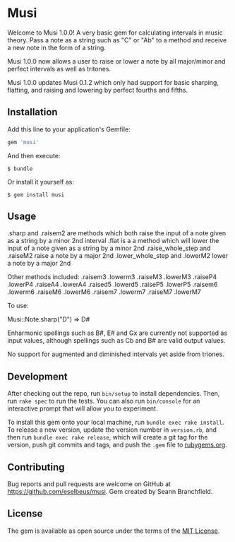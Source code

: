 # Musi

Welcome to Musi 1.0.0! A very basic gem for calculating intervals in music theory. Pass a note as a string such as "C" or "Ab" to a method and receive a new note in the form of a string.

Musi 1.0.0 now allows a user to raise or lower a note by all major/minor and perfect intervals as well as tritones.

Musi 1.0.0 updates Musi 0.1.2 which only had support for basic sharping, flatting, and raising and lowering by perfect fourths and fifths.


## Installation

Add this line to your application's Gemfile:

```ruby
gem 'musi'
```

And then execute:

    $ bundle

Or install it yourself as:

    $ gem install musi

## Usage

.sharp and .raisem2 are methods which both raise the input of a note given as a string by a minor 2nd interval
.flat is a a method which will lower the input of a note given as a string by a minor 2nd
.raise_whole_step and .raiseM2 raise a note by a major 2nd
.lower_whole_step and .lowerM2 lower a note by a major 2nd

Other methods included:
.raisem3
.lowerm3
.raiseM3
.lowerM3
.raiseP4
.lowerP4
.raiseA4
.lowerA4
.raised5
.lowerd5
.raiseP5
.lowerP5
.raisem6
.lowerm6
.raiseM6
.lowerM6
.raisem7
.lowerm7
.raiseM7
.lowerM7

To use:

Musi::Note.sharp("D") => D#

Enharmonic spellings such as B#, E# and Gx are currently not supported as input values, although spellings such as Cb and B# are valid output values.

No support for augmented and diminished intervals yet aside from triones.

## Development

After checking out the repo, run `bin/setup` to install dependencies. Then, run `rake spec` to run the tests. You can also run `bin/console` for an interactive prompt that will allow you to experiment.

To install this gem onto your local machine, run `bundle exec rake install`. To release a new version, update the version number in `version.rb`, and then run `bundle exec rake release`, which will create a git tag for the version, push git commits and tags, and push the `.gem` file to [rubygems.org](https://rubygems.org).

## Contributing

Bug reports and pull requests are welcome on GitHub at https://github.com/eselbeus/musi.
Gem created by Seann Branchfield.

## License

The gem is available as open source under the terms of the [MIT License](https://opensource.org/licenses/MIT).
